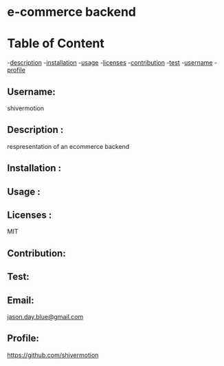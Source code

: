 
# e-commerce backend

# Table of Content
-[description](#description)
-[installation](#installation)
-[usage](#usage)
-[licenses](#licenses)
-[contribution](#contribution)
-[test](#test)
-[username](#username)
-[profile](#profile)

## Username:
shivermotion
## Description :
respresentation of an ecommerce backend
## Installation :

## Usage :

## Licenses :
MIT
## Contribution:

## Test:

## Email:
jason.day.blue@gmail.com
## Profile:
https://github.com/shivermotion
